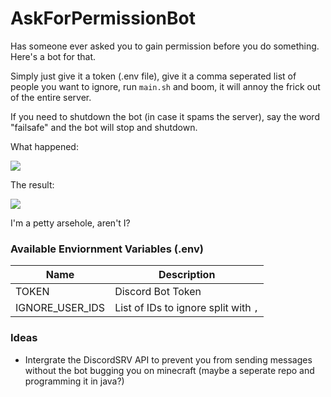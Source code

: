 # AskForPermissionBot
Has someone ever asked you to gain permission before you do something. Here's a bot for that.

Simply just give it a token (.env file), give it a comma seperated list of people you want to ignore, run `main.sh` and boom, it will annoy the frick out of the entire server.

If you need to shutdown the bot (in case it spams the server), say the word "failsafe" and the bot will stop and shutdown.

What happened:

![](https://file.coffee/u/10iMNNRHIbUpgo.png)

The result:

![](https://file.coffee/u/XM8JI3Fo1JotUF.png)

I'm a petty arsehole, aren't I?

### Available Enviornment Variables (.env)

| Name            | Description                          |
| --------------- | ------------------------------------ |              
| TOKEN           | Discord Bot Token                    |
| IGNORE_USER_IDS | List of IDs to ignore split with `,` |

### Ideas
- Intergrate the DiscordSRV API to prevent you from sending messages without the bot bugging you on minecraft (maybe a seperate repo and programming it in java?)


